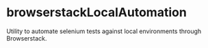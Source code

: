 # browserstackLocalAutomation
Utility to automate selenium tests against local environments through Browserstack.
